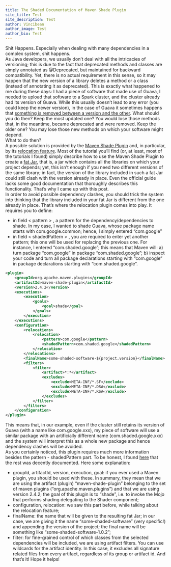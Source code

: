 ```yaml
---
title: The Shaded Documentation of Maven Shade Plugin
site_title: Test
site_description: Test
author: Vincibean
author_image: Test
author_bio: Test
---
```

Shit Happens. Especially when dealing with many dependencies in a complex system, shit happens.   
As Java developers, we usually don’t deal with all the intricacies of versioning; this is due to the fact that deprecated methods and classes are simply annotated as @Deprecated, but maintained for backward compatibility. Yet, there is no actual requirement in this sense, so it may happen that the new version of a library deletes a method or a class (instead of annotating it as deprecated). This is exactly what happened to me during these days: I had a piece of software that made use of Guava, I needed to upload that software to a Spark cluster, and the cluster already had its version of Guava. While this usually doesn’t lead to any error (you could keep the newer version), in the case of Guava it sometimes happens that [something is removed between a version and the other](http://docs.guava-libraries.googlecode.com/git/javadoc/deprecated-list.html). What should you do then? Keep the most updated one? You would lose those methods that, in the meantime, became deprecated and were removed. Keep the older one? You may lose those new methods on which your software might depend.   
What to do then?   
A possible solution is provided by the [Maven Shade Plugin](https://maven.apache.org/plugins/maven-shade-plugin/) and, in particular, by its [relocation feature](https://maven.apache.org/plugins/maven-shade-plugin/examples/class-relocation.html). Most of the tutorial you’ll find (or, at least, most of the tutorials I found) simply describe how to use the Maven Shade Plugin to create a [fat Jar](http://stackoverflow.com/a/29925421), that is, a jar which contains all the libraries on which your project depends; yet, this isn’t enough if you need two different versions of the same library; in fact, the version of the library included in such a fat Jar could still clash with the version already in place. Even the official guide lacks some good documentation that thoroughly describes this functionality. That’s why I came up with this post.    
In order to avoid possible dependency clashes, you should trick the system into thinking that the library included in your fat Jar is different from the one already in place. That’s where the relocation plugin comes into play. It requires you to define: 
* in field < pattern > , a pattern for the dependency/dependencies to shade. In my case, I wanted to shade Guava, whose package name starts with com.google.common; hence, I simply entered “com.google”
* in field < shadedPattern > , you are required to enter yet another pattern; this one will be used for replacing the previous one. For instance, I entered “com.shaded.google”; this means that Maven will: a) turn package “com.google” in package “com.shaded.google”; b) inspect your code and turn all package declarations starting with “com.google” in package declarations starting with “com.shaded.google”.

```xml
<plugin>
	<groupId>org.apache.maven.plugins</groupId>
	<artifactId>maven-shade-plugin</artifactId>
	<version>2.4.2</version>
	<executions>
		<execution>
			<goals>
				<goal>shade</goal>
			</goals>
		</execution>
	</executions>
	<configuration>
		<relocations>
			<relocation>
				<pattern>com.google</pattern>
				<shadedPattern>com.shaded.google</shadedPattern>
			</relocation>
		</relocations>
		<finalName>some-shaded-software-${project.version}</finalName>
		<filters>
			<filter>
				<artifact>*:*</artifact>
				<excludes>
					<exclude>META-INF/*.SF</exclude>
					<exclude>META-INF/*.DSA</exclude>
					<exclude>META-INF/*.RSA</exclude>
				</excludes>
			</filter>
		</filters>
	</configuration>
</plugin>
```

This means that, in our example, even if the cluster still retains its version of Guava (with a name like com.google.xxx), my piece of software will use a similar package with an artificially different name (com.shaded.google.xxx) and the system will interpret this as a whole new package and hence dependency clashes will be avoided.     
As you certainly noticed, this plugin requires much more information besides the pattern - shadedPattern part. To be honest, I found [here](https://maven.apache.org/plugins/maven-shade-plugin/shade-mojo.html) that the rest was decently documented. Here some explanation:
*	groupId, artifactId, version, execution, goal: if you ever used a Maven plugin, you should be used with these. In summary, they mean that we are using the artifact (plugin) “maven-shade-plugin” belonging to the set of maven plugins (“org.apache.maven.plugins”) and that we are using version 2.4.2; the goal of this plugin is to “shade”, i.e. to invoke the Mojo that performs shading delegating to the Shader component;
*	configuration, relocation: we saw this part before, while talking about the relocation feature;
*	finalName: the name that will be given to the resulting fat Jar; in our case, we are giving it the name “some-shaded-software” (very specific!) and appending the version of the project; the final name will be something like “some-shaded-software-1.0.2”;
*	filter: for fine-grained control of which classes from the selected dependencies will be included, we are using artifact filters. You can use wildcards for the artifact identity. In this case, it excludes all signature related files from every artifact, regardless of its group or artifact id.
And that’s it! Hope it helps!
